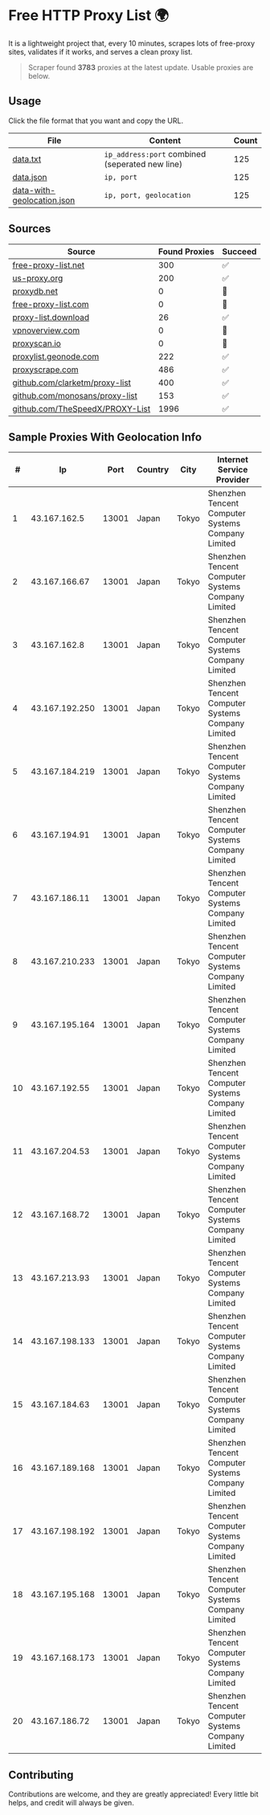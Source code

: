 
# Free HTTP Proxy List 🌍

It is a lightweight project that, every 10 minutes, scrapes lots of free-proxy sites, validates if it works, and serves a clean proxy list.


> Scraper found **3783** proxies at the latest update. Usable proxies are below.

## Usage

Click the file format that you want and copy the URL.


|File|Content|Count|
|----|-------|-----|
|[data.txt](https://raw.githubusercontent.com/themiralay/Proxy-List-World/master/data.txt)|`ip_address:port` combined (seperated new line)|125|
|[data.json](https://raw.githubusercontent.com/themiralay/Proxy-List-World/master/data.json)|`ip, port`|125|
|[data-with-geolocation.json](https://raw.githubusercontent.com/themiralay/Proxy-List-World/master/data-with-geolocation.json)|`ip, port, geolocation`|125|

## Sources

|Source|Found Proxies|Succeed|
|------|-------------|-------|
|[free-proxy-list.net](https://free-proxy-list.net)|300|✅|
|[us-proxy.org](https://www.us-proxy.org)|200|✅|
|[proxydb.net](http://proxydb.net)|0|🚫|
|[free-proxy-list.com](https://free-proxy-list.com/?page=&port=&type%5B%5D=http&type%5B%5D=https&up_time=0&search=Search)|0|🚫|
|[proxy-list.download](https://www.proxy-list.download/HTTP)|26|✅|
|[vpnoverview.com](https://vpnoverview.com/privacy/anonymous-browsing/free-proxy-servers)|0|🚫|
|[proxyscan.io](https://www.proxyscan.io)|0|🚫|
|[proxylist.geonode.com](https://proxylist.geonode.com/api/proxy-list?limit=300&page=1&sort_by=lastChecked&sort_type=desc&protocols=http,https)|222|✅|
|[proxyscrape.com](https://api.proxyscrape.com/v2/?request=displayproxies&protocol=http&timeout=10000&country=all&ssl=all&anonymity=all)|486|✅|
|[github.com/clarketm/proxy-list](https://raw.githubusercontent.com/clarketm/proxy-list/master/proxy-list-raw.txt)|400|✅|
|[github.com/monosans/proxy-list](https://raw.githubusercontent.com/monosans/proxy-list/main/proxies/http.txt)|153|✅|
|[github.com/TheSpeedX/PROXY-List](https://raw.githubusercontent.com/TheSpeedX/PROXY-List/master/http.txt)|1996|✅|


## Sample Proxies With Geolocation Info

|#|Ip|Port|Country|City|Internet Service Provider|
|-|--|----|-------|----|-------------------------|
|1|43.167.162.5|13001|Japan|Tokyo|Shenzhen Tencent Computer Systems Company Limited|
|2|43.167.166.67|13001|Japan|Tokyo|Shenzhen Tencent Computer Systems Company Limited|
|3|43.167.162.8|13001|Japan|Tokyo|Shenzhen Tencent Computer Systems Company Limited|
|4|43.167.192.250|13001|Japan|Tokyo|Shenzhen Tencent Computer Systems Company Limited|
|5|43.167.184.219|13001|Japan|Tokyo|Shenzhen Tencent Computer Systems Company Limited|
|6|43.167.194.91|13001|Japan|Tokyo|Shenzhen Tencent Computer Systems Company Limited|
|7|43.167.186.11|13001|Japan|Tokyo|Shenzhen Tencent Computer Systems Company Limited|
|8|43.167.210.233|13001|Japan|Tokyo|Shenzhen Tencent Computer Systems Company Limited|
|9|43.167.195.164|13001|Japan|Tokyo|Shenzhen Tencent Computer Systems Company Limited|
|10|43.167.192.55|13001|Japan|Tokyo|Shenzhen Tencent Computer Systems Company Limited|
|11|43.167.204.53|13001|Japan|Tokyo|Shenzhen Tencent Computer Systems Company Limited|
|12|43.167.168.72|13001|Japan|Tokyo|Shenzhen Tencent Computer Systems Company Limited|
|13|43.167.213.93|13001|Japan|Tokyo|Shenzhen Tencent Computer Systems Company Limited|
|14|43.167.198.133|13001|Japan|Tokyo|Shenzhen Tencent Computer Systems Company Limited|
|15|43.167.184.63|13001|Japan|Tokyo|Shenzhen Tencent Computer Systems Company Limited|
|16|43.167.189.168|13001|Japan|Tokyo|Shenzhen Tencent Computer Systems Company Limited|
|17|43.167.198.192|13001|Japan|Tokyo|Shenzhen Tencent Computer Systems Company Limited|
|18|43.167.195.168|13001|Japan|Tokyo|Shenzhen Tencent Computer Systems Company Limited|
|19|43.167.168.173|13001|Japan|Tokyo|Shenzhen Tencent Computer Systems Company Limited|
|20|43.167.186.72|13001|Japan|Tokyo|Shenzhen Tencent Computer Systems Company Limited|



## Contributing

Contributions are welcome, and they are greatly appreciated! Every
little bit helps, and credit will always be given.

